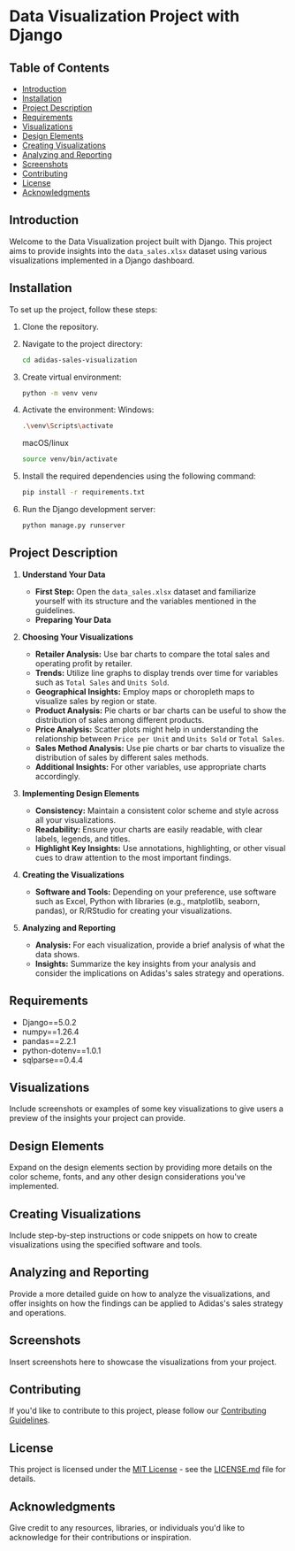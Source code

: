 # Data Visualization Project with Django

## Table of Contents
- [Introduction](#introduction)
- [Installation](#installation)
- [Project Description](#project-description)
- [Requirements](#requirements)
- [Visualizations](#visualizations)
- [Design Elements](#design-elements)
- [Creating Visualizations](#creating-visualizations)
- [Analyzing and Reporting](#analyzing-and-reporting)
- [Screenshots](#screenshots)
- [Contributing](#contributing)
- [License](#license)
- [Acknowledgments](#acknowledgments)

## Introduction
Welcome to the Data Visualization project built with Django. This project aims to provide insights into the `data_sales.xlsx` dataset using various visualizations implemented in a Django dashboard.

## Installation
To set up the project, follow these steps:

1. Clone the repository.
2. Navigate to the project directory:

    ```bash
    cd adidas-sales-visualization
    ```
3. Create virtual environment:

    ```bash
    python -m venv venv
    ```
4. Activate the environment:
    Windows:
    ```bash
    .\venv\Scripts\activate
    ```
    macOS/linux
    ```bash
    source venv/bin/activate
    ```
5. Install the required dependencies using the following command:
    ```bash
    pip install -r requirements.txt
    ```
6. Run the Django development server:
    ```bash
    python manage.py runserver
    ```


## Project Description
1. **Understand Your Data**
    - **First Step:** Open the `data_sales.xlsx` dataset and familiarize yourself with its structure and the variables mentioned in the guidelines.
    - **Preparing Your Data**

2. **Choosing Your Visualizations**
    - **Retailer Analysis:** Use bar charts to compare the total sales and operating profit by retailer.
    - **Trends:** Utilize line graphs to display trends over time for variables such as `Total Sales` and `Units Sold`.
    - **Geographical Insights:** Employ maps or choropleth maps to visualize sales by region or state.
    - **Product Analysis:** Pie charts or bar charts can be useful to show the distribution of sales among different products.
    - **Price Analysis:** Scatter plots might help in understanding the relationship between `Price per Unit` and `Units Sold` or `Total Sales`.
    - **Sales Method Analysis:** Use pie charts or bar charts to visualize the distribution of sales by different sales methods.
    - **Additional Insights:** For other variables, use appropriate charts accordingly.

3. **Implementing Design Elements**
    - **Consistency:** Maintain a consistent color scheme and style across all your visualizations.
    - **Readability:** Ensure your charts are easily readable, with clear labels, legends, and titles.
    - **Highlight Key Insights:** Use annotations, highlighting, or other visual cues to draw attention to the most important findings.

4. **Creating the Visualizations**
    - **Software and Tools:** Depending on your preference, use software such as Excel, Python with libraries (e.g., matplotlib, seaborn, pandas), or R/RStudio for creating your visualizations.

5. **Analyzing and Reporting**
    - **Analysis:** For each visualization, provide a brief analysis of what the data shows.
    - **Insights:** Summarize the key insights from your analysis and consider the implications on Adidas's sales strategy and operations.

## Requirements
- Django==5.0.2
- numpy==1.26.4
- pandas==2.2.1
- python-dotenv==1.0.1
- sqlparse==0.4.4

## Visualizations
Include screenshots or examples of some key visualizations to give users a preview of the insights your project can provide.

## Design Elements
Expand on the design elements section by providing more details on the color scheme, fonts, and any other design considerations you've implemented.

## Creating Visualizations
Include step-by-step instructions or code snippets on how to create visualizations using the specified software and tools.

## Analyzing and Reporting
Provide a more detailed guide on how to analyze the visualizations, and offer insights on how the findings can be applied to Adidas's sales strategy and operations.

## Screenshots
Insert screenshots here to showcase the visualizations from your project.

## Contributing
If you'd like to contribute to this project, please follow our [Contributing Guidelines](CONTRIBUTING.md).

## License
This project is licensed under the [MIT License](LICENSE.md) - see the [LICENSE.md](LICENSE.md) file for details.

## Acknowledgments
Give credit to any resources, libraries, or individuals you'd like to acknowledge for their contributions or inspiration.
